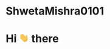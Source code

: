 # ShwetaMishra0101
<div dispaly="flex">
<div>
<h1>Hi <img height="25px" src="https://raw.githubusercontent.com/ABSphreak/ABSphreak/master/gifs/Hi.gif"/> there </h1> </div>
<div>
</div>
</div>
